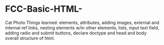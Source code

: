 # FCC-Basic-HTML-
Cat Photo
Things learned: elements, attributes, adding images, external and internal ref links,
nesting elements w/in other elements, lists, input text field, adding radio and submit buttons,
declare doctype and head and body overall structure of html. 

